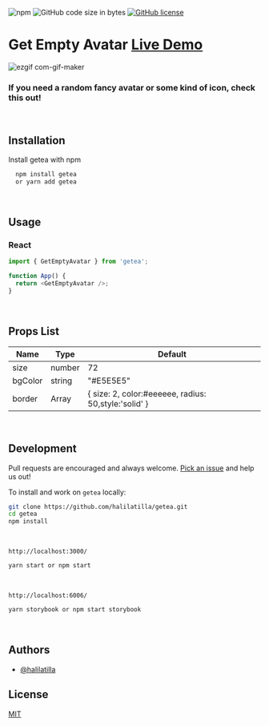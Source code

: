 ![npm](https://img.shields.io/npm/v/getea?label=npm) ![GitHub code size in bytes](https://img.shields.io/github/languages/code-size/halilatilla/getea?label=code%20size)
[![GitHub license](https://img.shields.io/github/license/halilatilla/getea?label=license)](https://github.com/halilatilla/getea/blob/main/LICENSE)

# Get Empty Avatar [Live Demo](https://623f3bfd0693ca003a65bbce-ibzuupnjss.chromatic.com/)
![ezgif com-gif-maker](https://user-images.githubusercontent.com/27916419/160250370-f8104de7-3290-43cb-aaeb-a5e58bc81195.gif)


### **If you need a random fancy avatar or some kind of icon, check this out!**

<br>

## Installation

Install getea with npm

```bash
  npm install getea
  or yarn add getea
```

<br>

## Usage

### React

```js
import { GetEmptyAvatar } from 'getea';

function App() {
  return <GetEmptyAvatar />;
}
```

<br>

## Props List

| Name    | Type   | Default                                              |
| ------- | ------ | ---------------------------------------------------- |
| size    | number | 72                                                   |
| bgColor | string | "#E5E5E5"                                            |
| border  | Array  | { size: 2, color:#eeeeee, radius: 50,style:'solid' } |

<br>

## Development

Pull requests are encouraged and always welcome.
[Pick an issue](https://github.com/halilatilla/getea/issues)
and help us out!

To install and work on `getea` locally:

```bash
git clone https://github.com/halilatilla/getea.git
cd getea
npm install
```

<br>

`http://localhost:3000/`

```bash
yarn start or npm start
```

<br>

`http://localhost:6006/`

```bash
yarn storybook or npm start storybook
```

<br>

## Authors

- [@halilatilla](https://www.github.com/halilatilla)

## License

[MIT](https://choosealicense.com/licenses/mit/)
